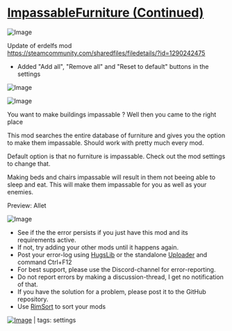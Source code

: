 # [ImpassableFurniture (Continued)](https://steamcommunity.com/sharedfiles/filedetails/?id=2132654529)

![Image](https://i.imgur.com/buuPQel.png)

Update of erdelfs mod
https://steamcommunity.com/sharedfiles/filedetails/?id=1290242475

- Added "Add all", "Remove all" and "Reset to default" buttons in the settings

![Image](https://i.imgur.com/pufA0kM.png)
	
![Image](https://i.imgur.com/Z4GOv8H.png)

You want to make buildings impassable ? Well then you came to the right place 

This mod searches the entire database of furniture and gives you the option to make them impassable.
Should work with pretty much every mod.

Default option is that no furniture is impassable.
Check out the mod settings to change that.

Making beds and chairs impassable will result in them not beeing able to sleep and eat.
This will make them impassable for you as well as your enemies.

Preview: Allet


![Image](https://i.imgur.com/PwoNOj4.png)



-  See if the the error persists if you just have this mod and its requirements active.
-  If not, try adding your other mods until it happens again.
-  Post your error-log using [HugsLib](https://steamcommunity.com/workshop/filedetails/?id=818773962) or the standalone [Uploader](https://steamcommunity.com/sharedfiles/filedetails/?id=2873415404) and command Ctrl+F12
-  For best support, please use the Discord-channel for error-reporting.
-  Do not report errors by making a discussion-thread, I get no notification of that.
-  If you have the solution for a problem, please post it to the GitHub repository.
-  Use [RimSort](https://github.com/RimSort/RimSort/releases/latest) to sort your mods

 

[![Image](https://img.shields.io/github/v/release/emipa606/ImpassableFurniture?label=latest%20version&style=plastic&color=9f1111&labelColor=black)](https://steamcommunity.com/sharedfiles/filedetails/changelog/2132654529) | tags:  settings
